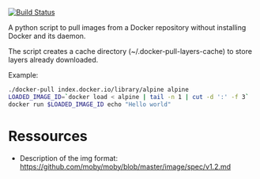 [![Build Status](https://travis-ci.com/sdenel/docker-pull.svg?branch=master)](https://travis-ci.com/sdenel/docker-pull)

A python script to pull images from a Docker repository without installing Docker and its daemon.

The script creates a cache directory (~/.docker-pull-layers-cache) to store layers already downloaded.

Example:
```bash
./docker-pull index.docker.io/library/alpine alpine
LOADED_IMAGE_ID=`docker load < alpine | tail -n 1 | cut -d ':' -f 3`
docker run $LOADED_IMAGE_ID echo "Hello world"
```

# Ressources
* Description of the img format: https://github.com/moby/moby/blob/master/image/spec/v1.2.md
